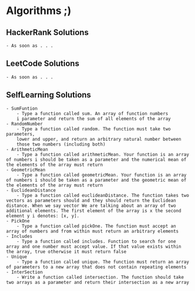 # Algorithms ;)

## HackerRank Solutions
    - As soon as . . . 

## LeetCode Solutions
    - As soon as . . . 

## SelfLearning Solutions
    - SumFuntion
        - Type a function called sum. An array of function numbers
        i parameter and return the sum of all elements of the array
    - RandomNumber
        - Type a function called random. The function must take two parameters,
        lower and upper, and return an arbitrary natural number between
        those two numbers (including both)
    - ArithmeticMean
        - Type a function called arithmeticMean. Your function is an array of numbers i should be taken as a parameter and the numerical mean of the elements of the array must return
    - GeometricMean
        - Type a function called geometricMean. Your function is an array of numbers i should be taken as a parameter and the geometric mean of the elements of the array must return
    - EuclideanDistance
        - Type a function called euclideanDistance. The function takes two vectors as parameters should and they should return the Euclidean distance. When we say vector We are talking about an array of two additional elements. The first element of the array is x the second element y i denotes: [x, y].
    - PickOne
        - Type a function called pickOne. The function must accept an array of numbers and from within must return an arbitrary elements
    - Includes
        - Type a function called includes. Function to search for one array and one number must accept value. If that value exists within the array, true otherwise it must return false
    - Unique 
        - Type a function called unique. The function must return an array of parameters to a new array that does not contain repeating elements
    - InterSection 
        - Write a function called intersection. The function should take two arrays as a parameter and return their intersection as a new array